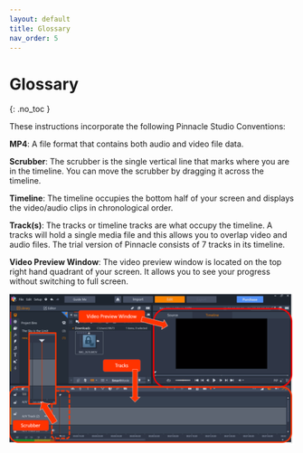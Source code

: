 ```yaml
---
layout: default
title: Glossary
nav_order: 5
---
```


# Glossary
{: .no_toc } 

These instructions incorporate the following Pinnacle Studio Conventions: 

**MP4**: A file format that contains both audio and video file data. 

**Scrubber**: The scrubber is the single vertical line that marks where you are in the timeline. You can move the 
scrubber by dragging it across the timeline.  

**Timeline**: The timeline occupies the bottom half of your screen and displays the video/audio clips in chronological order. 

**Track(s)**:  The tracks or timeline tracks are what occupy the timeline. A tracks will hold a single media file 
and this allows you to overlap video and audio files. The trial version of Pinnacle consists of 7 tracks in its timeline. 

**Video Preview Window**: The video preview window is located on the top right hand quadrant of your screen.
It allows you to see your progress without switching to full screen. 

![](images/pinnacle_conventions.png)